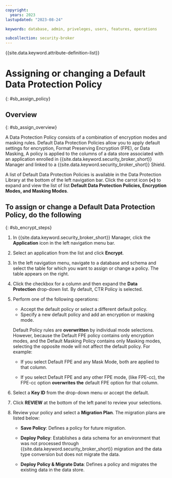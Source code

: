```yaml
---
copyright:
  years: 2023
lastupdated: "2023-08-24"

keywords: database, admin, priveleges, users, features, operations

subcollection: security-broker
---
```


{{site.data.keyword.attribute-definition-list}}

# Assigning or changing a Default Data Protection Policy
{: #sb_assign_policy}

## Overview
{: #sb_assign_overview}

A Data Protection Policy consists of a combination of encryption modes and masking rules. Default Data Protection Policies allow you to apply default settings for encryption, Format Preserving Encryption
(FPE), or Data Masking, A policy is applied to the columns of a data store associated with an application enrolled in {{site.data.keyword.security_broker_short}} Manager and linked to a {{site.data.keyword.security_broker_short}} Shield. 

A list of Default Data Protection Policies is available in the Data Protection Library at the bottom of the left navigation bar. Click the carrot icon **(\<)** to expand and view the list of list **Default Data Protection Policies, Encryption Modes, and Masking Modes**.

## To assign or change a Default Data Protection Policy, do the following
{: #sb_encrypt_steps}

1. In {{site.data.keyword.security_broker_short}} Manager, click the **Application** icon in the left navigation menu bar.
   
2. Select an application from the list and click **Encrypt**.
   
3. In the left navigation menu, navigate to a database and schema and select the table for which you want to assign or change a policy. The table appears on the right.

4. Click the checkbox for a column and then expand the **Data Protection** drop-down list. By default,     CTR Policy is selected.
   
5. Perform one of the following operations:
   - Accept the default policy or select a different default policy.
   - Specify a new default policy and add an encryption or masking mode.

   Default Policy rules are **overwritten** by individual mode selections. However, because the Default FPE policy contains only encryption modes, and the Default Masking Policy contains only Masking
   modes, selecting the opposite mode will not affect the default policy. 
   For example: 

   - If you select Default FPE and any Mask Mode, both are applied to that column.

   - If you select Default FPE and any other FPE mode, (like FPE-cc), the FPE-cc option **overwrites the**  default FPE option for that column. 

6. Select a **Key ID** from the drop-down menu or accept the default.

7. Click **REVIEW** at the bottom of the left panel to review your selections.

8. Review your policy and select a **Migration Plan**.
   The migration plans are listed below:

   - **Save Policy**: Defines a policy for future migration.

   - **Deploy Policy**: Establishes a data schema for an environment that was not processed through {{site.data.keyword.security_broker_short}} migration and the data type conversion but does not migrate the data.

   - **Deploy Policy & Migrate Data**: Defines a policy and migrates the existing data in the data store.
   


